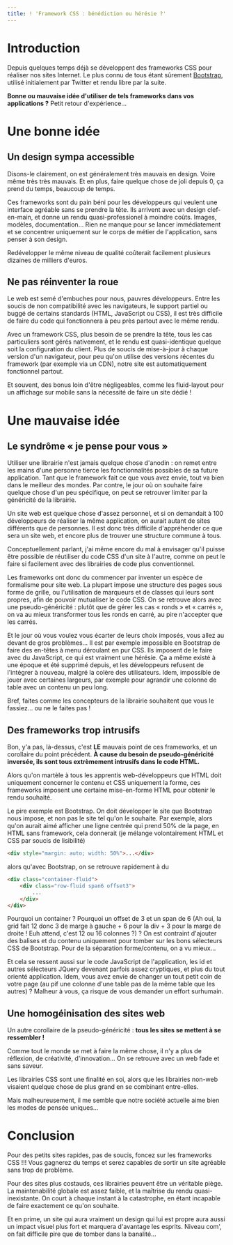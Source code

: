 ```yaml
---
title: ! 'Framework CSS : bénédiction ou hérésie ?'
---
```


# Introduction

Depuis quelques temps déjà se développent des frameworks CSS pour réaliser nos sites Internet.
Le plus connu de tous étant sûrement [Bootstrap](http://twitter.github.com/bootstrap/), utilisé initialement par Twitter et rendu libre par la suite.

**Bonne ou mauvaise idée d'utiliser de tels frameworks dans vos applications ?**
Petit retour d'expérience…

# Une bonne idée

## Un design sympa accessible

Disons-le clairement, on est généralement très mauvais en design. Voire même très très mauvais.
Et en plus, faire quelque chose de joli depuis 0, ça prend du temps, beaucoup de temps.

Ces frameworks sont du pain béni pour les développeurs qui veulent une interface agréable sans se prendre la tête.
Ils arrivent avec un design clef-en-main, et donne un rendu quasi-professionel à moindre coûts.
Images, modèles, documentation… Rien ne manque pour se lancer immédiatement et se concentrer uniquement sur le corps de métier de l'application, sans penser à son design.

Redévelopper le même niveau de qualité coûterait facilement plusieurs dizaines de milliers d'euros.

## Ne pas réinventer la roue

Le web est semé d'embuches pour nous, pauvres développeurs.
Entre les soucis de non compatibilité avec les navigateurs, le support partiel ou buggé de certains standards (HTML, JavaScript ou CSS), il est très difficile de faire du code qui fonctionnera à peu près partout avec le même rendu.

Avec un framework CSS, plus besoin de se prendre la tête, tous les cas particuliers sont gérés nativement, et le rendu est quasi-identique quelque soit la configuration du client.
Plus de soucis de mise-à-jour à chaque version d'un navigateur, pour peu qu'on utilise des versions récentes du framework (par exemple via un CDN), notre site est automatiquement fonctionnel partout.

Et souvent, des bonus loin d'être négligeables, comme les fluid-layout pour un affichage sur mobile sans la nécessité de faire un site dédié !

# Une mauvaise idée

## Le syndrôme « je pense pour vous »

Utiliser une librairie n'est jamais quelque chose d'anodin : on remet entre les mains d'une personne tierce les fonctionnalités possibles de sa future application.
Tant que le framework fait ce que vous avez envie, tout va bien dans le meilleur des mondes.
Par contre, le jour où on souhaite faire quelque chose d'un peu spécifique, on peut se retrouver limiter par la généricité de la librairie.

Un site web est quelque chose d'assez personnel, et si on demandait à 100 développeurs de réaliser la même application, on aurait autant de sites différents que de personnes.
Il est donc très difficile d'appréhender ce que sera un site web, et encore plus de trouver une structure commune à tous.

Conceptuellement parlant, j'ai même encore du mal à envisager qu'il puisse être possible de réutiliser du code CSS d'un site à l'autre, comme on peut le faire si facilement avec des librairies de code plus conventionnel.

Les frameworks ont donc du commencer par inventer un espèce de formalisme pour site web.
La plupart impose une structure des pages sous forme de grille, ou l'utilisation de marqueurs et de classes qui leurs sont propres, afin de pouvoir mutualiser le code CSS.
On se retrouve alors avec une pseudo-généricité : plutôt que de gérer les cas « ronds » et « carrés », on va au mieux transformer tous les ronds en carré, au pire n'accepter que les carrés.

Et le jour où vous voulez vous écarter de leurs choix imposés, vous allez au devant de gros problèmes…
Il est par exemple impossible en Bootstrap de faire des en-têtes à menu déroulant en pur CSS. Ils imposent de le faire avec du JavaScript, ce qui est vraiment une hérésie. Ça a même existé à une époque et été supprimé depuis, et les développeurs refusent de l'intégrer à nouveau, malgré la colère des utilisateurs.
Idem, impossible de jouer avec certaines largeurs, par exemple pour agrandir une colonne de table avec un contenu un peu long.

Bref, faites comme les concepteurs de la librairie souhaitent que vous le fassiez… ou ne le faites pas !

## Des frameworks trop intrusifs

Bon, y'a pas, là-dessus, c'est **LE** mauvais point de ces frameworks, et un corollaire du point précédent.
**À cause du besoin de pseudo-généricité inversée, ils sont tous extrèmement intrusifs dans le code HTML.**

Alors qu'on martèle à tous les apprentis web-développeurs que HTML doit uniquement concerner le contenu et CSS uniquement la forme, ces frameworks imposent une certaine mise-en-forme HTML pour obtenir le rendu souhaité.

Le pire exemple est Bootstrap. On doit développer le site que Bootstrap nous impose, et non pas le site tel qu'on le souhaite.
Par exemple, alors qu'on aurait aimé afficher une ligne centrée qui prend 50% de la page, en HTML sans framework, cela donnerait (je mélange volontairement HTML et CSS par soucis de lisibilité)

```html
<div style="margin: auto; width: 50%">...</div>
```

alors qu'avec Bootstrap, on se retrouve rapidement à du

```html
<div class="container-fluid">
	<div class="row-fluid span6 offset3">
		...
	</div>
</div>
```

Pourquoi un container ? Pourquoi un offset de 3 et un span de 6 (Ah oui, la grid fait 12 donc 3 de marge à gauche + 6 pour la div + 3 pour la marge de droite ! Euh attend, c'est 12 ou 16 colonnes ?) ?
On est contraint d'ajouter des balises et du contenu uniquement pour tomber sur les bons sélecteurs CSS de Bootstrap.
Pour de la séparation forme/contenu, on a vu mieux…

Et cela se ressent aussi sur le code JavaScript de l'application, les id et autres sélecteurs JQuery devenant  parfois assez cryptiques, et plus du tout orienté application.
Idem, vous avez envie de changer un tout petit coin de votre page (au pif une colonne d'une table pas de la même table que les autres) ? Malheur à vous, ça risque de vous demander un effort surhumain.

## Une homogéinisation des sites web

Un autre corollaire de la pseudo-généricité : **tous les sites se mettent à se ressembler !**

Comme tout le monde se met à faire la même chose, il n'y a plus de réflexion, de créativité, d'innovation…
On se retrouve avec un web fade et sans saveur.

Les librairies CSS sont une finalité en soi, alors que les librairies non-web visaient quelque chose de plus grand en se combinant entre-elles.

Mais malheureusement, il me semble que notre société actuelle aime bien les modes de pensée uniques…

# Conclusion

Pour des petits sites rapides, pas de soucis, foncez sur les frameworks CSS !!!
Vous gagnerez du temps et serez capables de sortir un site agréable sans trop de problème.

Pour des sites plus costauds, ces librairies peuvent être un véritable piège.
La maintenabilité globale est assez faible, et la maîtrise du rendu quasi-inexistante.
On court à chaque instant à la catastrophe, en étant incapable de faire exactement ce qu'on souhaite.

Et en prime, un site qui aura vraiment un design qui lui est propre aura aussi un impact visuel plus fort et marquera d'avantage les esprits.
Niveau com', on fait difficile pire que de tomber dans la banalité…
